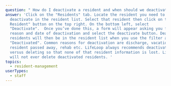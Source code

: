 ```yaml
---
question: " How do I deactivate a resident and when should we deactivate a resident?"
answer: 'Click on the "Residents" tab. Locate the resident you need to
  deactivate in the resident list. Select that resident then click on the "Edit
  Resident" button on the top right. On the bottom left, select
  "Deactivate".  Once you’ve done this, a form will appear asking you for the
  reason and date of deactivation and select the deactivate button. Deactivated
  residents will then be in the resident list when you use the filter and select
  "Deactivated". Common reasons for deactivation are discharge, vacation,
  resident passed away, rehab etc. LifeLoop always recommends deactivating
  versus deleting so that none of that resident information is lost. LifeLoop
  will not ever delete deactivated residents. '
topics:
  - resident-management
userTypes:
  - staff
---
```

